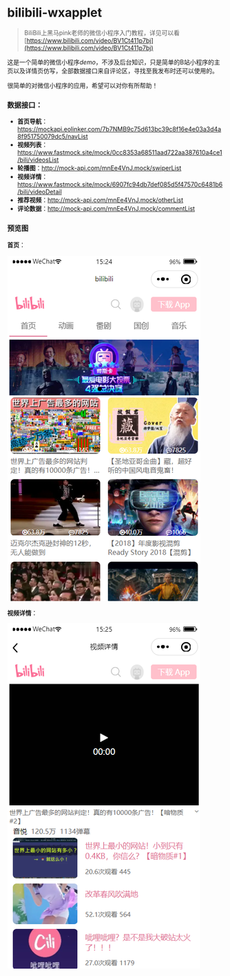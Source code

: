 # bilibili-wxapplet

> BiliBili上黑马pink老师的微信小程序入门教程，详见可以看[https://www.bilibili.com/video/BV1Ct411p7bj](https://www.bilibili.com/video/BV1Ct411p7bj)

这是一个简单的微信小程序*demo*，不涉及后台知识，只是简单的B站小程序的主页以及详情页仿写，全部数据接口来自评论区，寻找至我发布时还可以使用的。

很简单的对微信小程序的应用，希望可以对你有所帮助！

### 数据接口：

- **首页导航**：https://mockapi.eolinker.com/7b7NMB9c75d613bc39c8f16e4e03a3d4a8f951750079dc5/navList
- **视频列表**：https://www.fastmock.site/mock/0cc8353a68511aad722aa387610a4ce1/bili/videosList
- **轮播图**：http://mock-api.com/mnEe4VnJ.mock/swiperList
- **视频详情**：https://www.fastmock.site/mock/6907fc94db7def085d5f47570c6481b6/bili/videoDetail
- **推荐视频**：http://mock-api.com/mnEe4VnJ.mock/otherList
- **评论数据**：http://mock-api.com/mnEe4VnJ.mock/commentList

### 预览图

**首页**：

![image-20210317152500435](image/image-20210317152500435.png)

**视频详情**：

![image-20210317152545834](image/image-20210317152545834.png)